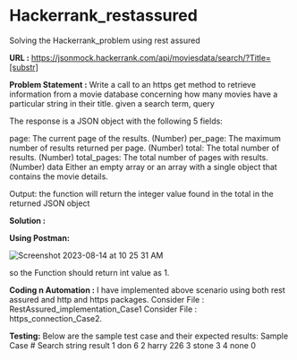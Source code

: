 # Hackerrank_restassured
Solving the Hackerrank_problem using rest assured


**URL :** https://jsonmock.hackerrank.com/api/moviesdata/search/?Title=[substr]

**Problem Statement :**
Write a call to an https get method to retrieve information from a movie database concerning how many movies have a particular string in their title.
given a search term, query

The response is a JSON object with the following 5 fields:

page: The current page of the results. (Number)
per_page: The maximum number of results returned per page. (Number)
total: The total number of results. (Number)
total_pages: The total number of pages with results. (Number)
data Either an empty array or an array with a single object that contains the movie details.

Output: the function will return the integer value found in the total in the returned JSON object

**Solution :**

**Using Postman:**

![Screenshot 2023-08-14 at 10 25 31 AM](https://github.com/himani110/Hackerrank_restassured/assets/7402850/75527f94-1409-4c08-bcf7-e3ed9e1e9368)

so the Function should return int value as 1.

**Coding n Automation :**
I have implemented above scenario using both rest assured and http and https packages.
Consider File : RestAssured_implementation_Case1
Consider File : https_connection_Case2.

**Testing:**
Below are the sample test case and their expected results:
Sample Case #	Search string	result
1	don	6
2	harry	226
3	stone	3
4	none	0


